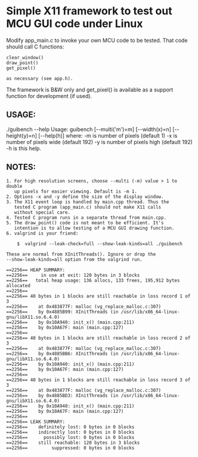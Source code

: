 Simple X11 framework to test out MCU GUI code under Linux
=========================================================

Modify app_main.c to invoke your own MCU code to be tested. That code
should call C functions:

	clear_window()
	draw_point()
	get_pixel()

	as necessary (see app.h).

The framework is B&W only and get_pixel() is available as a
support function for development (if used).

USAGE:
------

./guibench --help
Usage: guibench [--multi('m')=m] [--width(x)=n] [--height(y)=n] [--help(h)]
where:
	-m is number of pixels (default 1)
	-x is number of pixels wide (default 192)
	-y is number of pixels high (default 192)
	-h is this help.

NOTES:
------
    1. For high resolution screens, choose --multi (-m) value > 1 to double
       up pixels for easier viewing. Default is -m 1.
    2. Options -x and -y define the size of the display window.
    3. The X11 event loop is handled by main.cpp thread. Thus the 
       tested C program (app_main.c) should not make X11 calls
       without special care.
    4. Tested C program runs in a separate thread from main.cpp.
    5. The draw_point() code is not meant to be efficient. It's
       intention is to allow testing of a MCU GUI drawing function.
    6. valgrind is your friend:

    	$  valgrind --leak-check=full --show-leak-kinds=all ./guibench

	These are normal from XInitThreads(). Ignore or drop the
	--show-leak-kinds=all option from the valgrind run.
	
    ==2256== HEAP SUMMARY:
    ==2256==     in use at exit: 120 bytes in 3 blocks
    ==2256==   total heap usage: 136 allocs, 133 frees, 195,912 bytes allocated
    ==2256== 
    ==2256== 40 bytes in 1 blocks are still reachable in loss record 1 of 3
    ==2256==    at 0x483877F: malloc (vg_replace_malloc.c:307)
    ==2256==    by 0x4885B99: XInitThreads (in /usr/lib/x86_64-linux-gnu/libX11.so.6.4.0)
    ==2256==    by 0x10A940: init_x() (main.cpp:211)
    ==2256==    by 0x10A67F: main (main.cpp:127)
    ==2256== 
    ==2256== 40 bytes in 1 blocks are still reachable in loss record 2 of 3
    ==2256==    at 0x483877F: malloc (vg_replace_malloc.c:307)
    ==2256==    by 0x4885BB6: XInitThreads (in /usr/lib/x86_64-linux-gnu/libX11.so.6.4.0)
    ==2256==    by 0x10A940: init_x() (main.cpp:211)
    ==2256==    by 0x10A67F: main (main.cpp:127)
    ==2256== 
    ==2256== 40 bytes in 1 blocks are still reachable in loss record 3 of 3
    ==2256==    at 0x483877F: malloc (vg_replace_malloc.c:307)
    ==2256==    by 0x4885BD3: XInitThreads (in /usr/lib/x86_64-linux-gnu/libX11.so.6.4.0)
    ==2256==    by 0x10A940: init_x() (main.cpp:211)
    ==2256==    by 0x10A67F: main (main.cpp:127)
    ==2256== 
    ==2256== LEAK SUMMARY:
    ==2256==    definitely lost: 0 bytes in 0 blocks
    ==2256==    indirectly lost: 0 bytes in 0 blocks
    ==2256==      possibly lost: 0 bytes in 0 blocks
    ==2256==    still reachable: 120 bytes in 3 blocks
    ==2256==         suppressed: 0 bytes in 0 blocks

